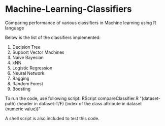 # Machine-Learning-Classifiers
Comparing performance of various classifiers in Machine learning using R language

Below is the list of the classifiers implemented:
1. Decision Tree
2. Support Vector Machines
3. Naïve Bayesian
4. kNN
5. Logistic Regression
6. Neural Network
7. Bagging
8. Random Forest
9. Boosting

To run the code, use following script:
RScript compareClassifier.R "(dataset-path) (header in dataset-T/F) (index of the class attribute in dataset (numeric value))"

A shell script is also included to test this code.
